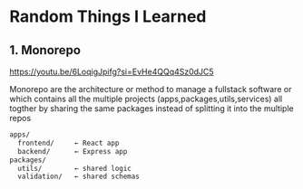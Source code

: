 # Random Things I Learned

## 1. Monorepo
https://youtu.be/6LoqigJpifg?si=EvHe4QQq4Sz0dJC5

Monorepo are the architecture or method to manage a fullstack software or  which contains all the
multiple projects (apps,packages,utils,services) all togther by sharing the same packages  instead of splitting
it into the multiple repos

```bash
apps/
  frontend/     ← React app
  backend/      ← Express app
packages/
  utils/        ← shared logic
  validation/   ← shared schemas
```

